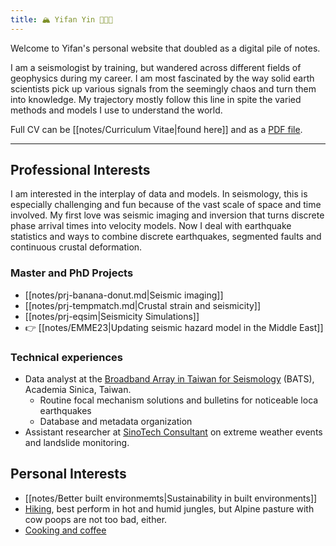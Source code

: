 ```yaml
---
title: 🏔 Yifan Yin 🧑🏻‍💻
---
```


Welcome to Yifan's personal website that doubled as a digital pile of notes.

I am a seismologist by training, but wandered across different fields of geophysics during my career. I am most fascinated by the way solid earth scientists pick up various signals from the seemingly chaos and turn them into knowledge. My trajectory mostly follow this line in spite the varied methods and models I use to understand the world.

Full CV can be [[notes/Curriculum Vitae|found here]] and as a [PDF file](yifans_cv_2022.pdf).

---
## Professional Interests
I am interested in the interplay of data and models. In seismology, this is especially challenging and fun because of the vast scale of space and time involved. My first love was seismic imaging and inversion that turns discrete phase arrival times into velocity models. Now I deal with earthquake statistics and ways to combine discrete earthquakes, segmented faults and continuous crustal deformation.

### Master and PhD Projects
- [[notes/prj-banana-donut.md|Seismic imaging]]
- [[notes/prj-tempmatch.md|Crustal strain and seismicity]]
- [[notes/prj-eqsim|Seismicity Simulations]]
- 👉 [[notes/EMME23|Updating seismic hazard model in the Middle East]]

### Technical experiences
- Data analyst at the [Broadband Array in Taiwan for Seismology](https://bats.earth.sinica.edu.tw/) (BATS), Academia Sinica, Taiwan.
    - Routine focal mechanism solutions and bulletins for noticeable loca earthquakes
    - Database and metadata organization
- Assistant researcher at [SinoTech Consultant](https://www.sinotech.org.tw/) on extreme weather events and landslide monitoring.

## Personal Interests
- [[notes/Better built environmemts|Sustainability in built environments]]
- [Hiking](https://yifanyin.github.io/tags/hiking/), best perform in hot and humid jungles, but Alpine pasture with cow poops are not too bad, either.
- [Cooking and coffee](https://yifanyin.github.io/tags/food-and-drink/)
